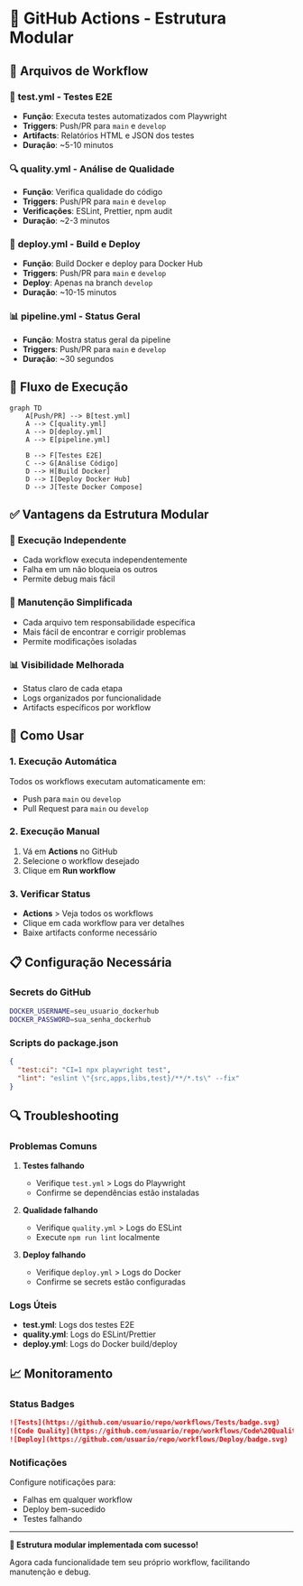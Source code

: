 # 🚀 GitHub Actions - Estrutura Modular

## 📁 Arquivos de Workflow

### 🔄 **test.yml** - Testes E2E

- **Função**: Executa testes automatizados com Playwright
- **Triggers**: Push/PR para `main` e `develop`
- **Artifacts**: Relatórios HTML e JSON dos testes
- **Duração**: ~5-10 minutos

### 🔍 **quality.yml** - Análise de Qualidade

- **Função**: Verifica qualidade do código
- **Triggers**: Push/PR para `main` e `develop`
- **Verificações**: ESLint, Prettier, npm audit
- **Duração**: ~2-3 minutos

### 🐳 **deploy.yml** - Build e Deploy

- **Função**: Build Docker e deploy para Docker Hub
- **Triggers**: Push/PR para `main` e `develop`
- **Deploy**: Apenas na branch `develop`
- **Duração**: ~10-15 minutos

### 📊 **pipeline.yml** - Status Geral

- **Função**: Mostra status geral da pipeline
- **Triggers**: Push/PR para `main` e `develop`
- **Duração**: ~30 segundos

## 🔄 Fluxo de Execução

```mermaid
graph TD
    A[Push/PR] --> B[test.yml]
    A --> C[quality.yml]
    A --> D[deploy.yml]
    A --> E[pipeline.yml]

    B --> F[Testes E2E]
    C --> G[Análise Código]
    D --> H[Build Docker]
    D --> I[Deploy Docker Hub]
    D --> J[Teste Docker Compose]
```

## ✅ Vantagens da Estrutura Modular

### 🎯 **Execução Independente**

- Cada workflow executa independentemente
- Falha em um não bloqueia os outros
- Permite debug mais fácil

### 🔧 **Manutenção Simplificada**

- Cada arquivo tem responsabilidade específica
- Mais fácil de encontrar e corrigir problemas
- Permite modificações isoladas

### 📊 **Visibilidade Melhorada**

- Status claro de cada etapa
- Logs organizados por funcionalidade
- Artifacts específicos por workflow

## 🚀 Como Usar

### 1. **Execução Automática**

Todos os workflows executam automaticamente em:

- Push para `main` ou `develop`
- Pull Request para `main` ou `develop`

### 2. **Execução Manual**

1. Vá em **Actions** no GitHub
2. Selecione o workflow desejado
3. Clique em **Run workflow**

### 3. **Verificar Status**

- **Actions** > Veja todos os workflows
- Clique em cada workflow para ver detalhes
- Baixe artifacts conforme necessário

## 📋 Configuração Necessária

### Secrets do GitHub

```bash
DOCKER_USERNAME=seu_usuario_dockerhub
DOCKER_PASSWORD=sua_senha_dockerhub
```

### Scripts do package.json

```json
{
  "test:ci": "CI=1 npx playwright test",
  "lint": "eslint \"{src,apps,libs,test}/**/*.ts\" --fix"
}
```

## 🔍 Troubleshooting

### Problemas Comuns

1. **Testes falhando**
   - Verifique `test.yml` > Logs do Playwright
   - Confirme se dependências estão instaladas

2. **Qualidade falhando**
   - Verifique `quality.yml` > Logs do ESLint
   - Execute `npm run lint` localmente

3. **Deploy falhando**
   - Verifique `deploy.yml` > Logs do Docker
   - Confirme se secrets estão configuradas

### Logs Úteis

- **test.yml**: Logs dos testes E2E
- **quality.yml**: Logs do ESLint/Prettier
- **deploy.yml**: Logs do Docker build/deploy

## 📈 Monitoramento

### Status Badges

```markdown
![Tests](https://github.com/usuario/repo/workflows/Tests/badge.svg)
![Code Quality](https://github.com/usuario/repo/workflows/Code%20Quality/badge.svg)
![Deploy](https://github.com/usuario/repo/workflows/Deploy/badge.svg)
```

### Notificações

Configure notificações para:

- Falhas em qualquer workflow
- Deploy bem-sucedido
- Testes falhando

---

**🎉 Estrutura modular implementada com sucesso!**

Agora cada funcionalidade tem seu próprio workflow, facilitando manutenção e debug.
